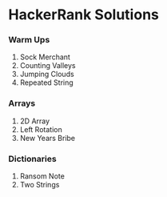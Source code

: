 # HackerRank Solutions

### Warm Ups
1) Sock Merchant
2) Counting Valleys
3) Jumping Clouds
4) Repeated String

### Arrays
1) 2D Array
2) Left Rotation
3) New Years Bribe

### Dictionaries 
1) Ransom Note 
2) Two Strings
